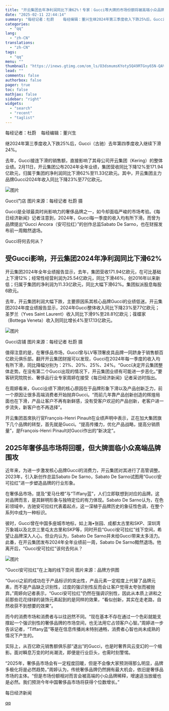 ```yaml
---
title: "开云集团去年净利润同比下滑62%！专家：Gucci等大牌的市场份额将被高端小众品牌蚕食"
date: "2025-02-11 22:44:14"
summary: "每经记者：杜蔚    每经编辑：董兴生继2024年第三季度收入下跌25%后，Gucci（古驰）去年第..."
categories:
  - "qq"
lang:
  - "zh-CN"
translations:
  - "zh-CN"
tags:
  - "qq"
menu: ""
thumbnail: "https://inews.gtimg.com/om_ls/O3dsmumsKYoty5Q49RTGny65N-QAV5kYVK76NdYy202VAAA_640360/0"
lead: ""
comments: false
authorbox: false
pager: true
toc: false
mathjax: false
sidebar: "right"
widgets:
  - "search"
  - "recent"
  - "taglist"
---
```


每经记者：杜蔚    每经编辑：董兴生

继2024年第三季度收入下跌25%后，Gucci（古驰）去年第四季度收入继续下滑24%。

去年，Gucci接连下滑的销售额，直接影响了其母公司开云集团（Kering）的整体业绩。2月11日，开云集团公布2024年全年业绩，集团营收同比下降12%至171.94亿欧元，归属于集团的净利润同比下滑62%至11.33亿欧元。其中，开云集团主力品牌Gucci2024年收入同比下降23%至77亿欧元。

![图片](https://inews.gtimg.com/om_bt/OQShXYgZ1mNawc4JLP7F3spBr6krN8RSmhaPSsVhOF0TUAA/1000)

Gucci门店 图片来源：每经记者 杜蔚 摄

Gucci是全球最具时尚影响力的奢侈品牌之一，如今却面临严峻的市场考验。《每日经济新闻》记者注意到，2024年，Gucci每一季度的收入均有所下滑。而曾为品牌提出“Gucci Ancora（安可拉红）”的创作总监Sabato De Sarno，也在财报发布前一周黯然退场。

Gucci将何去何从？

受Gucci影响，开云集团2024年净利润同比下滑62%
----------------------------

开云集团2024年全年业绩报告显示，去年，集团营收171.94亿欧元，在可比基础上下滑12%；经常性经营利润为25.54亿欧元，同比下滑46%，创2016年以来新低；归属于集团的净利润为11.33亿欧元，同比大幅下滑62%。集团拟派股息每股6欧元。

去年，开云集团利润大幅下跌，主要原因系其核心品牌Gucci的业绩低迷。开云集团2024年度业绩报告显示，2024年Gucci整体收入同比下降23%至77亿欧元；圣罗兰（Yves Saint Laurent）收入同比下滑9%至28.81亿欧元；葆蝶家（Bottega Veneta）收入则同比增长4%至17.13亿欧元。

![图片](https://inews.gtimg.com/om_bt/OUrb3ckWxWuq25y6YeX7sIfT9nvLnQ0jU_g9CnLr5yapUAA/641)

Gucci店铺 图片来源：每经记者 杜蔚 摄

值得注意的是，在奢侈品市场，Gucci曾与LV等顶奢皮具品牌一同跻身于销售额百亿欧元俱乐部。翻开开云集团财报可以发现，Gucci在2024年每一季度的收入均有所下滑，同比降幅分别为：21%、20%、25%、24%。“Gucci决定开云集团整体走势。在没有第二个Gucci出现的情况下，开云集团业绩有可能进一步恶化。”要客研究院院长、奢侈品行业专家周婷在接受《每日经济新闻》记者采访时指出。

在周婷看来，Gucci业绩下滑的核心原因在于品牌形象下滑以及产品创新乏力，前一个原因让很多高端消费者开始抛弃Gucci。“而前几年靠产品创新创造的辉煌局面也在下滑，产品让客户不再有新鲜感，没有受客户欢迎的产品创新，老客户进一步流失，新客户也不再选择”。

开云集团首席执行官François-Henri Pinault在业绩声明中表示，正在加大集团旗下几个品牌的转型，首先就是Gucci。“提高传播力，优化产品战略，提高分销质量”，是François-Henri Pinault对Gucci作出的“新决定”。

2025年奢侈品市场将回暖，但大牌面临小众高端品牌围攻
---------------------------

近年来，为进一步激发核心品牌Gucci的消费力，开云集团对其进行了高管调整。2023年，引入新创作总监Sabato De Sarno，Sabato De Sarno试图用“Gucci安可拉红”进一步塑造品牌的行业形象。

在奢侈品市场，提及“爱马仕橙”与“Tiffany蓝”，人们立即联想到对应的品牌。这对品牌而言，是其鲜明形象与独特定位的有力体现。Sabato De Sarno认为，在色彩领域中，古驰安可拉红代表着起点，这一深植于品牌历史的象征性色调，在整个系列中成为一种标识。

彼时，Gucci曾在中国多座城市地标，如上海•张园、成都太古里和SKP、深圳湾万象城以及北京三里屯太古里和SKP等，同时开启“Gucci安可拉红”线下空间，希望让品牌深入人心。但业内认为，Sabato De Sarno并未给Gucci带来太多活力。此番，在开云集团发布2024年全年业绩前一周，Sabato De Sarno黯然退场。他离开后，“Gucci安可拉红”该何去何从？

![图片](https://inews.gtimg.com/om_bt/O-9zA5QqJ0Y0Ed4zTPKYq8TIQdP2BMI5jzxHX2vRrv8usAA/1000)

“Gucci安可拉红”在上海的线下空间 图片来源：品牌方供图

“Gucci之前的成功在于产品标识的突出性，产品元素一定程度上代替了品牌元素，而不是产品缺乏识别性，过度的强识别性反而会让客户觉得太夸张而被抛弃。”周婷向记者表示，“Gucci安可拉红”仍然在强调识别性，因此从本质上讲和之前那些花花绿绿的装饰元素起到的是同样的效果，“看似创新，其实在走老路，自然收获不到想要的效果”。

而今的消费市场和消费者与以往迥然不同。“现在基本不存在通过一个色彩就能支撑起一个强识别性的奢侈品牌的市场空间，也无法用它占领客户心智。”周婷进一步告诉记者，“Tiffany蓝”等是在信息传播尚未特别通畅，消费者心智也尚未成熟的情况下产生的。

实际上，从百亿欧元销售额俱乐部“退出”的Gucci，也是时奢界风云变幻的一个缩影。面对瞬息万变的时尚潮流，即便是行业巨头，也需时刻警惕。

“2025年，奢侈品市场会有一定程度回暖，但是不会像大家预测得那么明显，品牌多极化将是必然趋势。”周婷认为，传统奢侈品牌仍然拥有最大机会，依旧是奢侈品市场的主体。“但是市场份额相对而言会被高端的小众品牌稀释，增速适当放缓也是必然。我们预测今年中国奢侈品市场将获得个位数增长。”

  

每日经济新闻

[qq](https://new.qq.com/rain/a/20250211A08XDC00)
